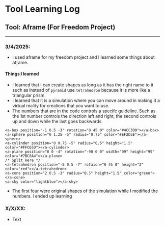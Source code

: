 # Tool Learning Log

## Tool: **Aframe (For Freedom Project)**

---

### 3/4/2025:
* I used aframe for my freedom project and I learned some things about aframe.

#### Things I learned
* I learned that I can create shapes as long as it has the right name to it such as instead of `pyramid` use `tetrahedron` because it is more like a triangular prism.
* I learned that it is a simulation where you can move around in making it a virtual reality for creations that you want to use.
* The numbers that are in the code controls a specifc guideline. Such as the 1st number controls the direction left and right, the second controls up and down while the last goes backwards.

```language
<a-box position="-1 0.5 -3" rotation="0 45 0" color="#4CC3D9"></a-box>
<a-sphere position="0 1.25 -5" radius="0.75" color="#EF2D5E"></a-sphere>
<a-cylinder position="0 0.75 -5" radius="0.5" height="1.5" color="#FFC65D"></a-cylinder>
<a-plane position="0 0 -4" rotation="-90 0 0" width="99" height="99" color="#7BC8A4"></a-plane>
/* Split Here */
<a-tetrahedron position="-5 0.5 -7" rotaion="0 45 0" height="2" color="red"></a-tetrahedron>
<a-cone position="2 0.5 -3" radius="0.5" height="1.5" color="green"></a-cone>
<a-sky color="lightblue"></a-sky>
```
* The first four were original shapes of the simulation while I modified the numbers. I ended up learning 

### X/X/XX:
* Text


<!-- 
* Links you used today (websites, videos, etc)
* Things you tried, progress you made, etc
* Challenges, a-ha moments, etc
* Questions you still have
* What you're going to try next
-->
